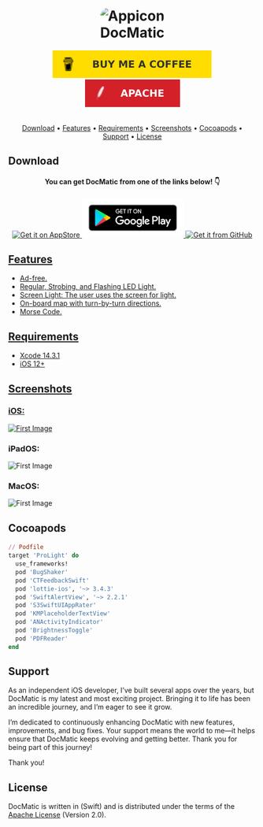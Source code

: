 <h1 align="center">
    <img src="Images/appicon.png" alt="Appicon" width="100" style="border-radius: 25px"/>
    <br />
    <b>DocMatic</b>
</h1>

<div align="center">
    <a href="https://www.buymeacoffee.com/paulRoden">
        <img src="Images/Badges/BMC.svg" alt="Buy Me A Coffee" />
    </a>
    <a href="https://github.com/RodenPaul86/ProLight/blob/main/LICENSE">
        <img src="Images/Badges/Apache.svg" alt="License" />
    </a>
</div>
<br />

<p align="center">
    <a href="#download">Download</a>
    •
    <a href="#features">Features</a>
    •
    <a href="#requirements">Requirements</a>
    •    
    <a href="#screenshots">Screenshots</a>
    •    
    <a href="#cocoapods">Cocoapods</a>
    •
    <a href="#support">Support</a>
    •
    <a href="#license">License</a>
</p>

## Download

<div align="center">
    <h4><b>You can get DocMatic from one of the links below! 👇</b></h4>
    <a href="https://apps.apple.com/us/app/prolight/id1173567157">
        <img src="Images/Badges/Download-on-the-AppStore.svg" alt="Get it on AppStore" height="80" width= "170" />
    </a>
    <a href="https://apps.apple.com/us/app/prolight/id1173567157">
        <img src="Images/Badges/google-play-badge.png" alt="Get it on GooglePlay" height="80" />
    </a>
    <a href="https://github.com/RodenPaul86/ProLight/releases/tag/3.3.6">
        <img src="Images/Badges/get-it-on-github.png" alt="Get it from GitHub" height="80" />
</div>

## Features

- Ad-free.
- Regular, Strobing, and Flashing LED Light.
- Screen Light: The user uses the screen for light.
- On-board map with turn-by-turn directions.
- Morse Code.

## Requirements

- Xcode 14.3.1
- iOS 12+

## Screenshots

<div align="left">
    <h3><b>iOS:</b></h3>
    <div align="left">
    <img src="Images/mainView.png" alt="First Image" width="240" />
    </a>
    <br/>

<div align="left">
    <h3><b>iPadOS:</b></h3>
    <div align="left">
    <img src="Images/mainView.png" alt="First Image" width="240" />
    </a>
    <br/>

<div align="left">
    <h3><b>MacOS:</b></h3>
    <div align="left">
    <img src="Images/mainView.png" alt="First Image" width="240" />
    </a>
    <br/>    
        
## Cocoapods
```ruby
// Podfile
target 'ProLight' do
  use_frameworks!
  pod 'BugShaker'
  pod 'CTFeedbackSwift'
  pod 'lottie-ios', '~> 3.4.3'
  pod 'SwiftAlertView', '~> 2.2.1'
  pod 'S3SwiftUIAppRater'
  pod 'KMPlaceholderTextView'
  pod 'ANActivityIndicator'
  pod 'BrightnessToggle'
  pod 'PDFReader'
end
```

## Support

As an independent iOS developer, I’ve built several apps over the years, but DocMatic is my latest and most exciting project. Bringing it to life has been an incredible journey, and I’m eager to see it grow.

I’m dedicated to continuously enhancing DocMatic with new features, improvements, and bug fixes. Your support means the world to me—it helps ensure that DocMatic keeps evolving and getting better. Thank you for being part of this journey!

Thank you!

## License
DocMatic is written in (Swift) and is distributed under the terms of the [Apache License](https://github.com/RodenPaul86/ProLight/blob/main/LICENSE) (Version 2.0).

